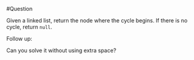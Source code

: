 #Question

Given a linked list, return the node where the cycle begins. If there is no cycle, return `null`.

Follow up:

Can you solve it without using extra space?